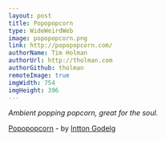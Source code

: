 ```yaml
---
layout: post
title: Popopopcorn
type: WideWeirdWeb
image: popopopcorn.png
link: http://popopopcorn.com/
authorName: Tim Holman
authorUrl: http://tholman.com
authorGithub: tholman
remoteImage: true
imgWidth: 754
imgHeight: 396
---
```


_Ambient popping popcorn, great for the soul._

[Popopopcorn](http://popopopcorn.com/) - by [Intton Godelg](https://www.behance.net/intton)
